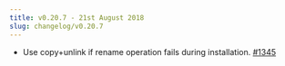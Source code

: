 ```yaml
---
title: v0.20.7 - 21st August 2018
slug: changelog/v0.20.7
---
```


* Use copy+unlink if rename operation fails during installation.
  [#1345](https://github.com/lovell/sharp/issues/1345)
